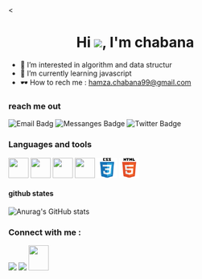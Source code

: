 <<h1 align="center">Hi <img src="https://raw.githubusercontent.com/MartinHeinz/MartinHeinz/master/wave.gif" width="30px">, I'm chabana</h1>
- 👀 I’m interested in algorithm and data structur</br>
- 🌱 I’m currently learning javascript </br>
- 🕶 How to rech me : hamza.chabana99@gmail.com</br>

### <strong>reach me out</strong> 
 ![Email Badg](https://img.shields.io/badge/Gmail-D14836?style=for-the-badge&logo=hamza.chabana99@gmail.com&logoColor=white) ![Messanges Badge](https://img.shields.io/badge/Messenger-00B2FF?style=for-the-badge&logo=hamzapain&logoColor=white) ![Twitter Badge](https://img.shields.io/badge/Twitter-1DA1F2?style=for-the-badge&logo=twitter&logoColor=white)

 ### <strong>Languages and tools </strong>
<img src="https://camo.githubusercontent.com/76b775699d0e63bf121c58b4032a7fa572877c5f24cd3458f07e8795d84160c3/68747470733a2f2f696d672e69636f6e73382e636f6d2f706c6173746963696e652f35302f3030303030302f626173682e706e67" data-canonical-src="https://img.icons8.com/plasticine/50/000000/bash.png"  width = "40" height = "40"></img>
<img src="https://camo.githubusercontent.com/2771059ece39a91f0ca8afe0205a540e3af66f435508ba80b080eb249479d4dc/68747470733a2f2f696d672e69636f6e73382e636f6d2f636f6c6f722f34382f3030303030302f632d70726f6772616d6d696e672e706e67" data-canonical-src="https://img.icons8.com/color/48/000000/c-programming.png" width = "40" height = "40"></img>
<img src="https://camo.githubusercontent.com/11f0b3afa30619b424e9b29eea0b3bc9faa9a6d33c66e1ad20fc5d018f7a11f6/68747470733a2f2f696d672e69636f6e73382e636f6d2f636f6c6f722f34382f3030303030302f707974686f6e2d2d76312e706e67" data-canonical-src="https://img.icons8.com/color/48/000000/python--v1.png" width = "40" height = "40"></img>
<img src="https://camo.githubusercontent.com/84c2586aa67309f6fa224fdf5fdf33a633239375397a8e753ac1e7cc727f5458/68747470733a2f2f696d672e69636f6e73382e636f6d2f636f6c6f722f34382f3030303030302f6a6176617363726970742d2d76312e706e67" data-canonical-src="https://img.icons8.com/color/48/000000/javascript--v1.png" width = "40" height = "40"></img>
<img src="https://raw.githubusercontent.com/devicons/devicon/master/icons/css3/css3-original-wordmark.svg" data-canonical-src="https://img.icons8.com/color/48/000000/javascript--v1.png" width = "40" height = "40" style="max-width: 100%;"></img>
<img src="https://raw.githubusercontent.com/devicons/devicon/master/icons/html5/html5-original-wordmark.svg" width ="40" height = "40"></img>

#### <strong>github states</strong>
![Anurag's GitHub stats](https://github-readme-stats.vercel.app/api?username=Arenas99&hide=contribs,prs&theme=material-palenight)
 
### <strong>Connect with me </strong>:

<p align="left">

<a href = "https://twitter.com/@Hamza21783264
"><img src="https://img.icons8.com/fluent/48/000000/twitter.png"/></a>
<a href = "https://www.instagram.com/hamza pain/"><img src="https://img.icons8.com/fluent/48/000000/instagram-new.png"/></a>
<a herf ="" ><img src="https://raw.githubusercontent.com/rahuldkjain/github-profile-readme-generator/master/src/images/icons/Social/linked-in-alt.svg" height="50" width="40"></img></a>

</p>
